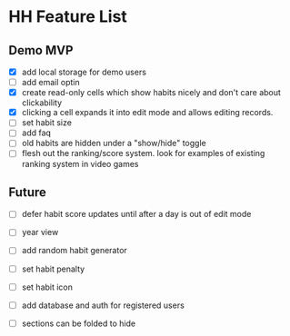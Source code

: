 # HH Feature List

##  Demo MVP
- [x] add local storage for demo users
- [ ] add email optin
- [x] create read-only cells which show habits nicely and don't care about clickability
- [x] clicking a cell expands it into edit mode and allows editing records. 
- [ ] set habit size
- [ ] add faq
- [ ] old habits are hidden under a "show/hide" toggle
- [ ] flesh out the ranking/score system. look for examples of existing ranking system in video games

## Future
- [ ] defer habit score updates until after a day is out of edit mode
- [ ] year view
- [ ] add random habit generator
- [ ] set habit penalty
- [ ] set habit icon
- [ ] add database and auth for registered users
- [ ] sections can be folded to hide


